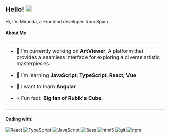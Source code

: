 ## Hello! <img src='https://d.tw93.fun/images/hi.gif' alt='Hi' width="20"/>

Hi, I'm Miranda, a Frontend developer from Spain.

<h4>About Me</h4>
<table width="960px">
<tr>
<td valign="top" width="50%">
  
- 🔭 I’m currently working on **ArtViewer**. A platform that provides a seamless interface for exploring a diverse artistic masterpieces.

- 🌱 I’m learning **JavaScript, TypeScript, React, Vue**
  
- 📝 I want to learn **Angular**

- ⚡ Fun fact: **Big fan of Rubik's Cube.**

  </table>

<h4>Coding with:</h4>
<p>
  <img alt="React" src="https://img.shields.io/badge/-React-45b8d8?style=flat-square&logo=react&logoColor=white" />
  <img alt="TypeScript" src="https://img.shields.io/badge/-TypeScript-007ACC?style=flat-square&logo=typescript&logoColor=white" />
  <img alt="JavaScript" src="https://img.shields.io/badge/-JavaScript-005ABB?style=flat-square&logo=javascript&logoColor=white" />
  <img alt="Sass" src="https://img.shields.io/badge/-Sass-CC6699?style=flat-square&logo=sass&logoColor=white" />
  <img alt="html5" src="https://img.shields.io/badge/-HTML5-E34F26?style=flat-square&logo=html5&logoColor=white" />
  <img alt="git" src="https://img.shields.io/badge/-Git-F05032?style=flat-square&logo=git&logoColor=white" />
  <img alt="npm" src="https://img.shields.io/badge/-NPM-CB3837?style=flat-square&logo=npm&logoColor=white" />

</p>
